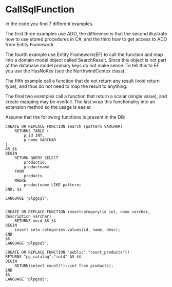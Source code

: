 # CallSqlFunction

In the code you find 7 different examples. 

The first three examples use ADO, the difference is that the second illustrate how to use stored procedures in C#, 
and the third how to get access to ADO from Entity Framework.

The fourth example use Entity Framework(EF) to call the function and map into a domain model object called SearchResult. 
Since this object is not part of the database model primary keys do not make sense. 
To tell this to EF you use the HasNoKey (see the NorthwindContex class).

The fifth example call a function that do not return any result (void return type), and thus do not need to map the result to anything.

The final two examples call a function that return a scalar (single value), and create mapping may be overkill. The last wrap this functionality into an extension method so the usage is easier.


 
         
Assume that the following functions is present in the DB:
         
    CREATE OR REPLACE FUNCTION search (pattern VARCHAR) 
        RETURNS TABLE (
            p_id INT,
	        p_name VARCHAR
    ) 
    AS $$
    BEGIN
        RETURN QUERY SELECT
            productid,
	        productname
        FROM
            products
        WHERE
            productname LIKE pattern;
    END; $$ 
             
    LANGUAGE 'plpgsql';
         

    CREATE OR REPLACE FUNCTION insertcategory(id int, name varchar, description varchar)
        RETURNS void AS $$
    BEGIN
        insert into categories values(id, name, desc);
    END
    $$  
    LANGUAGE 'plpgsql';

    CREATE OR REPLACE FUNCTION "public"."count_products"()
    RETURNS "pg_catalog"."int4" AS $$
    BEGIN
        RETURN(select count(*)::int from products);
    END
    $$
    LANGUAGE 'plpgsql';
        

